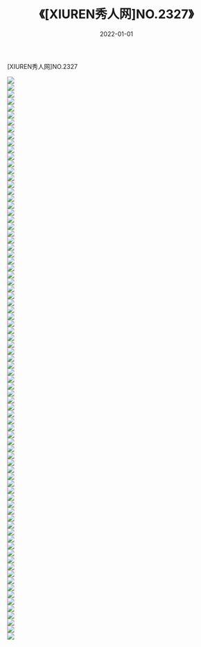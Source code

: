 ﻿---
layout: post
title:  《[XIUREN秀人网]NO.2327》
date:   2022-01-01
img: http://pic.660000.xyz/1:/秀人网/秀人网第03部分/[XIUREN秀人网]NO.2327/000.jpg
categories: [美女, 清纯, 唯美]
---

[XIUREN秀人网]NO.2327

 ![](http://pic.660000.xyz/1:/秀人网/秀人网第03部分/[XIUREN秀人网]NO.2327/001.jpg) <br>![](http://pic.660000.xyz/1:/秀人网/秀人网第03部分/[XIUREN秀人网]NO.2327/002.jpg) <br>![](http://pic.660000.xyz/1:/秀人网/秀人网第03部分/[XIUREN秀人网]NO.2327/003.jpg) <br>![](http://pic.660000.xyz/1:/秀人网/秀人网第03部分/[XIUREN秀人网]NO.2327/004.jpg) <br>![](http://pic.660000.xyz/1:/秀人网/秀人网第03部分/[XIUREN秀人网]NO.2327/005.jpg) <br>![](http://pic.660000.xyz/1:/秀人网/秀人网第03部分/[XIUREN秀人网]NO.2327/006.jpg) <br>![](http://pic.660000.xyz/1:/秀人网/秀人网第03部分/[XIUREN秀人网]NO.2327/007.jpg) <br>![](http://pic.660000.xyz/1:/秀人网/秀人网第03部分/[XIUREN秀人网]NO.2327/008.jpg) <br>![](http://pic.660000.xyz/1:/秀人网/秀人网第03部分/[XIUREN秀人网]NO.2327/009.jpg) <br>![](http://pic.660000.xyz/1:/秀人网/秀人网第03部分/[XIUREN秀人网]NO.2327/010.jpg) <br>![](http://pic.660000.xyz/1:/秀人网/秀人网第03部分/[XIUREN秀人网]NO.2327/011.jpg) <br>![](http://pic.660000.xyz/1:/秀人网/秀人网第03部分/[XIUREN秀人网]NO.2327/012.jpg) <br>![](http://pic.660000.xyz/1:/秀人网/秀人网第03部分/[XIUREN秀人网]NO.2327/013.jpg) <br>![](http://pic.660000.xyz/1:/秀人网/秀人网第03部分/[XIUREN秀人网]NO.2327/014.jpg) <br>![](http://pic.660000.xyz/1:/秀人网/秀人网第03部分/[XIUREN秀人网]NO.2327/015.jpg) <br>![](http://pic.660000.xyz/1:/秀人网/秀人网第03部分/[XIUREN秀人网]NO.2327/016.jpg) <br>![](http://pic.660000.xyz/1:/秀人网/秀人网第03部分/[XIUREN秀人网]NO.2327/017.jpg) <br>![](http://pic.660000.xyz/1:/秀人网/秀人网第03部分/[XIUREN秀人网]NO.2327/018.jpg) <br>![](http://pic.660000.xyz/1:/秀人网/秀人网第03部分/[XIUREN秀人网]NO.2327/019.jpg) <br>![](http://pic.660000.xyz/1:/秀人网/秀人网第03部分/[XIUREN秀人网]NO.2327/020.jpg) <br>![](http://pic.660000.xyz/1:/秀人网/秀人网第03部分/[XIUREN秀人网]NO.2327/021.jpg) <br>![](http://pic.660000.xyz/1:/秀人网/秀人网第03部分/[XIUREN秀人网]NO.2327/022.jpg) <br>![](http://pic.660000.xyz/1:/秀人网/秀人网第03部分/[XIUREN秀人网]NO.2327/023.jpg) <br>![](http://pic.660000.xyz/1:/秀人网/秀人网第03部分/[XIUREN秀人网]NO.2327/024.jpg) <br>![](http://pic.660000.xyz/1:/秀人网/秀人网第03部分/[XIUREN秀人网]NO.2327/025.jpg) <br>![](http://pic.660000.xyz/1:/秀人网/秀人网第03部分/[XIUREN秀人网]NO.2327/026.jpg) <br>![](http://pic.660000.xyz/1:/秀人网/秀人网第03部分/[XIUREN秀人网]NO.2327/027.jpg) <br>![](http://pic.660000.xyz/1:/秀人网/秀人网第03部分/[XIUREN秀人网]NO.2327/028.jpg) <br>![](http://pic.660000.xyz/1:/秀人网/秀人网第03部分/[XIUREN秀人网]NO.2327/029.jpg) <br>![](http://pic.660000.xyz/1:/秀人网/秀人网第03部分/[XIUREN秀人网]NO.2327/030.jpg) <br>![](http://pic.660000.xyz/1:/秀人网/秀人网第03部分/[XIUREN秀人网]NO.2327/031.jpg) <br>![](http://pic.660000.xyz/1:/秀人网/秀人网第03部分/[XIUREN秀人网]NO.2327/032.jpg) <br>![](http://pic.660000.xyz/1:/秀人网/秀人网第03部分/[XIUREN秀人网]NO.2327/033.jpg) <br>![](http://pic.660000.xyz/1:/秀人网/秀人网第03部分/[XIUREN秀人网]NO.2327/034.jpg) <br>![](http://pic.660000.xyz/1:/秀人网/秀人网第03部分/[XIUREN秀人网]NO.2327/035.jpg) <br>![](http://pic.660000.xyz/1:/秀人网/秀人网第03部分/[XIUREN秀人网]NO.2327/036.jpg) <br>![](http://pic.660000.xyz/1:/秀人网/秀人网第03部分/[XIUREN秀人网]NO.2327/037.jpg) <br>![](http://pic.660000.xyz/1:/秀人网/秀人网第03部分/[XIUREN秀人网]NO.2327/038.jpg) <br>![](http://pic.660000.xyz/1:/秀人网/秀人网第03部分/[XIUREN秀人网]NO.2327/039.jpg) <br>![](http://pic.660000.xyz/1:/秀人网/秀人网第03部分/[XIUREN秀人网]NO.2327/040.jpg) <br>![](http://pic.660000.xyz/1:/秀人网/秀人网第03部分/[XIUREN秀人网]NO.2327/041.jpg) <br>![](http://pic.660000.xyz/1:/秀人网/秀人网第03部分/[XIUREN秀人网]NO.2327/042.jpg) <br>![](http://pic.660000.xyz/1:/秀人网/秀人网第03部分/[XIUREN秀人网]NO.2327/043.jpg) <br>![](http://pic.660000.xyz/1:/秀人网/秀人网第03部分/[XIUREN秀人网]NO.2327/044.jpg) <br>![](http://pic.660000.xyz/1:/秀人网/秀人网第03部分/[XIUREN秀人网]NO.2327/045.jpg) <br>![](http://pic.660000.xyz/1:/秀人网/秀人网第03部分/[XIUREN秀人网]NO.2327/046.jpg) <br>![](http://pic.660000.xyz/1:/秀人网/秀人网第03部分/[XIUREN秀人网]NO.2327/047.jpg) <br>![](http://pic.660000.xyz/1:/秀人网/秀人网第03部分/[XIUREN秀人网]NO.2327/048.jpg) <br>![](http://pic.660000.xyz/1:/秀人网/秀人网第03部分/[XIUREN秀人网]NO.2327/049.jpg) <br>![](http://pic.660000.xyz/1:/秀人网/秀人网第03部分/[XIUREN秀人网]NO.2327/050.jpg) <br>![](http://pic.660000.xyz/1:/秀人网/秀人网第03部分/[XIUREN秀人网]NO.2327/051.jpg) <br>![](http://pic.660000.xyz/1:/秀人网/秀人网第03部分/[XIUREN秀人网]NO.2327/052.jpg) <br>![](http://pic.660000.xyz/1:/秀人网/秀人网第03部分/[XIUREN秀人网]NO.2327/053.jpg) <br>![](http://pic.660000.xyz/1:/秀人网/秀人网第03部分/[XIUREN秀人网]NO.2327/054.jpg) <br>![](http://pic.660000.xyz/1:/秀人网/秀人网第03部分/[XIUREN秀人网]NO.2327/055.jpg) <br>![](http://pic.660000.xyz/1:/秀人网/秀人网第03部分/[XIUREN秀人网]NO.2327/056.jpg) <br>![](http://pic.660000.xyz/1:/秀人网/秀人网第03部分/[XIUREN秀人网]NO.2327/057.jpg) <br>![](http://pic.660000.xyz/1:/秀人网/秀人网第03部分/[XIUREN秀人网]NO.2327/058.jpg) <br>![](http://pic.660000.xyz/1:/秀人网/秀人网第03部分/[XIUREN秀人网]NO.2327/059.jpg) <br>![](http://pic.660000.xyz/1:/秀人网/秀人网第03部分/[XIUREN秀人网]NO.2327/060.jpg) <br>![](http://pic.660000.xyz/1:/秀人网/秀人网第03部分/[XIUREN秀人网]NO.2327/061.jpg) <br>![](http://pic.660000.xyz/1:/秀人网/秀人网第03部分/[XIUREN秀人网]NO.2327/062.jpg) <br>![](http://pic.660000.xyz/1:/秀人网/秀人网第03部分/[XIUREN秀人网]NO.2327/063.jpg) <br>![](http://pic.660000.xyz/1:/秀人网/秀人网第03部分/[XIUREN秀人网]NO.2327/064.jpg) <br>![](http://pic.660000.xyz/1:/秀人网/秀人网第03部分/[XIUREN秀人网]NO.2327/065.jpg) <br>![](http://pic.660000.xyz/1:/秀人网/秀人网第03部分/[XIUREN秀人网]NO.2327/066.jpg) <br>![](http://pic.660000.xyz/1:/秀人网/秀人网第03部分/[XIUREN秀人网]NO.2327/067.jpg) <br>![](http://pic.660000.xyz/1:/秀人网/秀人网第03部分/[XIUREN秀人网]NO.2327/068.jpg) <br>![](http://pic.660000.xyz/1:/秀人网/秀人网第03部分/[XIUREN秀人网]NO.2327/069.jpg) <br>![](http://pic.660000.xyz/1:/秀人网/秀人网第03部分/[XIUREN秀人网]NO.2327/070.jpg) <br>![](http://pic.660000.xyz/1:/秀人网/秀人网第03部分/[XIUREN秀人网]NO.2327/071.jpg) <br>![](http://pic.660000.xyz/1:/秀人网/秀人网第03部分/[XIUREN秀人网]NO.2327/072.jpg) <br>![](http://pic.660000.xyz/1:/秀人网/秀人网第03部分/[XIUREN秀人网]NO.2327/073.jpg) <br>![](http://pic.660000.xyz/1:/秀人网/秀人网第03部分/[XIUREN秀人网]NO.2327/074.jpg) <br>![](http://pic.660000.xyz/1:/秀人网/秀人网第03部分/[XIUREN秀人网]NO.2327/075.jpg) <br>![](http://pic.660000.xyz/1:/秀人网/秀人网第03部分/[XIUREN秀人网]NO.2327/076.jpg) <br>![](http://pic.660000.xyz/1:/秀人网/秀人网第03部分/[XIUREN秀人网]NO.2327/077.jpg) <br>![](http://pic.660000.xyz/1:/秀人网/秀人网第03部分/[XIUREN秀人网]NO.2327/078.jpg) <br>![](http://pic.660000.xyz/1:/秀人网/秀人网第03部分/[XIUREN秀人网]NO.2327/079.jpg) <br>![](http://pic.660000.xyz/1:/秀人网/秀人网第03部分/[XIUREN秀人网]NO.2327/080.jpg) <br>![](http://pic.660000.xyz/1:/秀人网/秀人网第03部分/[XIUREN秀人网]NO.2327/081.jpg) <br>